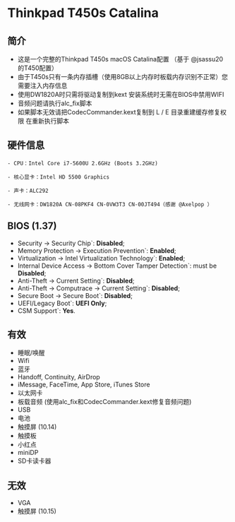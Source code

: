 # Thinkpad T450s Catalina
## 简介
- 这是一个完整的Thinkpad T450s macOS Catalina配置 （基于 @jsassu20 的T450配置）
- 由于T450s只有一条内存插槽（使用8GB以上内存时板载内存识别不正常）您需要注入内存信息
- 使用DW1820A时只需将驱动复制到kext 安装系统时无需在BIOS中禁用WIFI
- 音频问题请执行alc_fix脚本 
- 如果脚本无效请把CodecCommander.kext复制到 L / E 目录重建缓存修复权限 在重新执行脚本
## 硬件信息

```  
- CPU：Intel Core i7-5600U 2.6GHz (Boots 3.2GHz)

- 核心显卡：Intel HD 5500 Graphics 

- 声卡：ALC292

- 无线网卡：DW1820A CN-08PKF4 CN-0VW3T3 CN-00JT494（感谢 @Axelpop ）
```

## BIOS (1.37)
-  Security -> Security Chip`: **Disabled**;
-  Memory Protection -> Execution Prevention`: **Enabled**;
-  Virtualization -> Intel Virtualization Technology`: **Enabled**;
-  Internal Device Access -> Bottom Cover Tamper Detection`: must be **Disabled**;
-  Anti-Theft -> Current Setting`: **Disabled**;
-  Anti-Theft -> Computrace -> Current Setting`: **Disabled**;
-  Secure Boot -> Secure Boot`: **Disabled**;
-  UEFI/Legacy Boot`: **UEFI Only**;
-  CSM Support`: **Yes**.

## 有效

- 睡眠/唤醒
- Wifi
- 蓝牙 
- Handoff, Continuity, AirDrop
- iMessage, FaceTime, App Store, iTunes Store
- 以太网卡
- 板载音频 (使用alc_fix和CodecCommander.kext修复音频问题)
- USB
- 电池
- 触摸屏 (10.14)
- 触摸板
- 小红点
- miniDP
- SD卡读卡器

## 无效

- VGA
- 触摸屏 (10.15)
